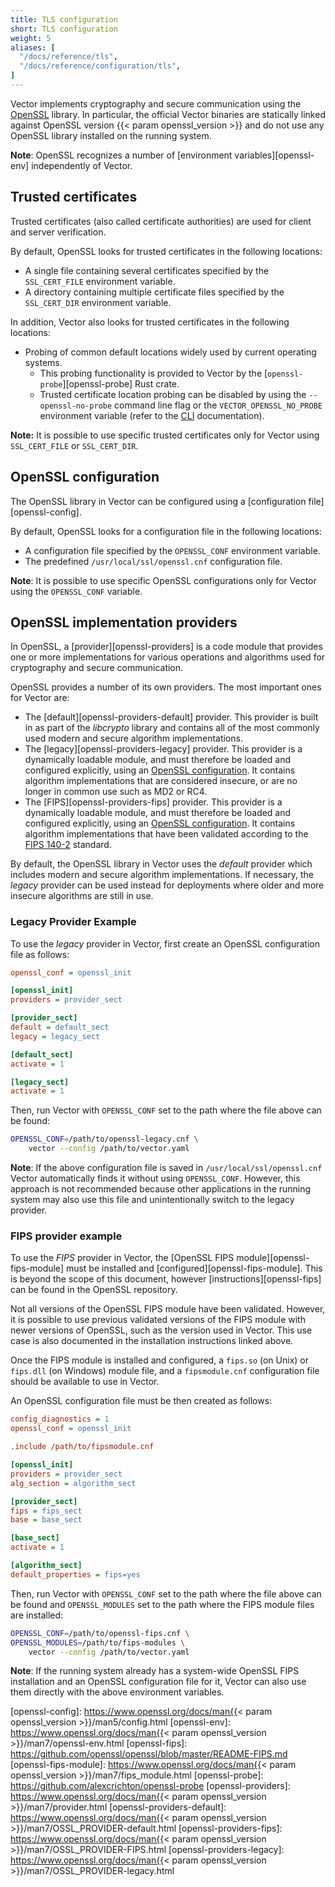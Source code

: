 ```yaml
---
title: TLS configuration
short: TLS configuration
weight: 5
aliases: [
  "/docs/reference/tls",
  "/docs/reference/configuration/tls",
]
---
```


Vector implements cryptography and secure communication using the [OpenSSL][openssl] library.
In particular, the official Vector binaries are statically linked against OpenSSL version
{{< param openssl_version >}} and do not use any OpenSSL library installed on the running system.

**Note**: OpenSSL recognizes a number of [environment variables][openssl-env] independently of Vector.

## Trusted certificates

Trusted certificates (also called certificate authorities) are used for client and server verification.

By default, OpenSSL looks for trusted certificates in the following locations:

* A single file containing several certificates specified by the `SSL_CERT_FILE` environment variable.
* A directory containing multiple certificate files specified by the `SSL_CERT_DIR` environment variable.

In addition, Vector also looks for trusted certificates in the following locations:

* Probing of common default locations widely used by current operating systems.
  * This probing functionality is provided to Vector by the [`openssl-probe`][openssl-probe] Rust crate.
  * Trusted certificate location probing can be disabled by using the `--openssl-no-probe` command line
    flag or the `VECTOR_OPENSSL_NO_PROBE` environment variable (refer to the [CLI][cli] documentation).

**Note:** It is possible to use specific trusted certificates only for Vector using `SSL_CERT_FILE` or `SSL_CERT_DIR`.

## OpenSSL configuration

The OpenSSL library in Vector can be configured using a [configuration file][openssl-config].

By default, OpenSSL looks for a configuration file in the following locations:

* A configuration file specified by the `OPENSSL_CONF` environment variable.
* The predefined `/usr/local/ssl/openssl.cnf` configuration file.

**Note**: It is possible to use specific OpenSSL configurations only for Vector using the `OPENSSL_CONF` variable.

## OpenSSL implementation providers

In OpenSSL, a [provider][openssl-providers] is a code module that provides one or more implementations
for various operations and algorithms used for cryptography and secure communication.

OpenSSL provides a number of its own providers. The most important ones for Vector are:

* The [default][openssl-providers-default] provider. This provider is built in as part of the _libcrypto_
  library and contains all of the most commonly used modern and secure algorithm implementations.
* The [legacy][openssl-providers-legacy] provider. This provider is a dynamically loadable module, and must
  therefore be loaded and configured explicitly, using an [OpenSSL configuration](#openssl-configuration).
  It contains algorithm implementations that are considered insecure, or are no longer in common use such as MD2 or RC4.
* The [FIPS][openssl-providers-fips] provider. This provider is a dynamically loadable module, and must
  therefore be loaded and configured explicitly, using an [OpenSSL configuration](#openssl-configuration).
  It contains algorithm implementations that have been validated according to the [FIPS 140-2][fips-140-2] standard.

By default, the OpenSSL library in Vector uses the _default_ provider which includes modern and secure
algorithm implementations. If necessary, the _legacy_ provider can be used instead for deployments where
older and more insecure algorithms are still in use.

### Legacy Provider Example

To use the _legacy_ provider in Vector, first create an OpenSSL configuration file as follows:

```ini
openssl_conf = openssl_init

[openssl_init]
providers = provider_sect

[provider_sect]
default = default_sect
legacy = legacy_sect

[default_sect]
activate = 1

[legacy_sect]
activate = 1
```

Then, run Vector with `OPENSSL_CONF` set to the path where the file above can be found:

```sh
OPENSSL_CONF=/path/to/openssl-legacy.cnf \
    vector --config /path/to/vector.yaml
```

**Note**: If the above configuration file is saved in `/usr/local/ssl/openssl.cnf` Vector automatically
finds it without using `OPENSSL_CONF`. However, this approach is not recommended because other applications
in the running system may also use this file and unintentionally switch to the legacy provider.

### FIPS provider example

To use the _FIPS_ provider in Vector, the [OpenSSL FIPS module][openssl-fips-module] must be installed
and [configured][openssl-fips-module]. This is beyond the scope of this document, however
[instructions][openssl-fips] can be found in the OpenSSL repository.

Not all versions of the OpenSSL FIPS module have been validated. However, it is possible to use previous
validated versions of the FIPS module with newer versions of OpenSSL, such as the version used in Vector.
This use case is also documented in the installation instructions linked above.

Once the FIPS module is installed and configured, a `fips.so` (on Unix) or `fips.dll` (on Windows)
module file, and a `fipsmodule.cnf` configuration file should be available to use in Vector.

An OpenSSL configuration file must be then created as follows:

```ini
config_diagnostics = 1
openssl_conf = openssl_init

.include /path/to/fipsmodule.cnf

[openssl_init]
providers = provider_sect
alg_section = algorithm_sect

[provider_sect]
fips = fips_sect
base = base_sect

[base_sect]
activate = 1

[algorithm_sect]
default_properties = fips=yes
```

Then, run Vector with `OPENSSL_CONF` set to the path where the file above can be found and
`OPENSSL_MODULES` set to the path where the FIPS module files are installed:

```sh
OPENSSL_CONF=/path/to/openssl-fips.cnf \
OPENSSL_MODULES=/path/to/fips-modules \
    vector --config /path/to/vector.yaml
```

**Note**: If the running system already has a system-wide OpenSSL FIPS installation and an OpenSSL
configuration file for it, Vector can also use them directly with the above environment variables.

[cli]: /docs/reference/cli
[fips-140-2]: https://en.wikipedia.org/wiki/FIPS_140-2
[openssl]: https://www.openssl.org/
[openssl-config]: https://www.openssl.org/docs/man{{< param openssl_version >}}/man5/config.html
[openssl-env]: https://www.openssl.org/docs/man{{< param openssl_version >}}/man7/openssl-env.html
[openssl-fips]: https://github.com/openssl/openssl/blob/master/README-FIPS.md
[openssl-fips-module]: https://www.openssl.org/docs/man{{< param openssl_version >}}/man7/fips_module.html
[openssl-probe]: https://github.com/alexcrichton/openssl-probe
[openssl-providers]: https://www.openssl.org/docs/man{{< param openssl_version >}}/man7/provider.html
[openssl-providers-default]: https://www.openssl.org/docs/man{{< param openssl_version >}}/man7/OSSL_PROVIDER-default.html
[openssl-providers-fips]: https://www.openssl.org/docs/man{{< param openssl_version >}}/man7/OSSL_PROVIDER-FIPS.html
[openssl-providers-legacy]: https://www.openssl.org/docs/man{{< param openssl_version >}}/man7/OSSL_PROVIDER-legacy.html
